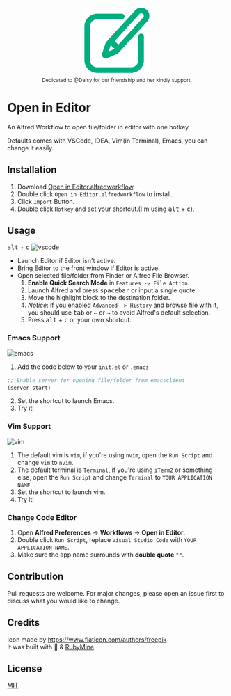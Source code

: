 <p align="center">
  <img src="images/icon.png" alt="Open in Editor Logo" height="150px"><br>
  <sub>Dedicated to @Daisy for our friendship and her kindly support.</sub>
</p>

# Open in Editor
An Alfred Workflow to open file/folder in editor with one hotkey.

Defaults comes with VSCode, IDEA, Vim(in Terminal), Emacs, you can change it easily.

## Installation
1. Download [Open in Editor.alfredworkflow](https://github.com/willbchang/alfred-open-in-editor/releases/download/V2.3.0/Open-in-Editor.alfredworkflow).
2. Double click `Open in Editor.alfredworkflow` to install.
3. Click `Import` Button.
4. Double click `Hotkey` and set your shortcut.(I'm using <kbd>alt</kbd> + <kbd>c</kbd>).

## Usage
<kbd>alt</kbd> + <kbd>c</kbd>
![vscode](images/open-in-vscode.gif)
- Launch Editor if Editor isn't active.
- Bring Editor to the front window if Editor is active.
- Open selected file/folder from Finder or Alfred File Browser.
  1. **Enable Quick Search Mode** in `Features -> File Action`.
  2. Launch Alfred and press <kbd>spacebar</kbd> or input a single quote.
  3. Move the highlight block to the destination folder.
  4. *Notice*: if you enabled `Advanced -> History` and browse file with it, you should use <kbd>tab</kbd> or <kbd>←</kbd> or <kbd>→</kbd> to avoid Alfred's default selection.
  5. Press <kbd>alt</kbd> + <kbd>c</kbd> or your own shortcut.

### Emacs Support
![emacs](images/open-in-emacs.gif)
1. Add the code below to your `init.el` or `.emacs`
  ```lisp
  ;; Enable server for opening file/folder from emacsclient
  (server-start)
  ```
2. Set the shortcut to launch Emacs.
3. Try it!

### Vim Support
![vim](images/open-in-vim.gif)
1. The default vim is `vim`, if you're using `nvim`, open the `Run Script` and change `vim` to `nvim`.
2. The default terminal is `Terminal`, if you're using `iTerm2` or something else, open the `Run Script` and change `Terminal` to `YOUR APPLICATION NAME`.
3. Set the shortcut to launch vim.
4. Try it!

### Change Code Editor
1. Open **Alfred Preferences** -> **Workflows**  -> **Open in Editor**.
2. Double click `Run Script`, replace `Visual Studio Code` with `YOUR APPLICATION NAME`.
3. Make sure the app name surrounds with **double quote** `""`.

## Contribution
Pull requests are welcome. For major changes, please open an issue first to discuss what you would like to change.

## Credits
Icon made by https://www.flaticon.com/authors/freepik <br>
It was built with 💖 & [RubyMine](https://www.jetbrains.com/ruby/).

## License
[MIT](LICENSE)

